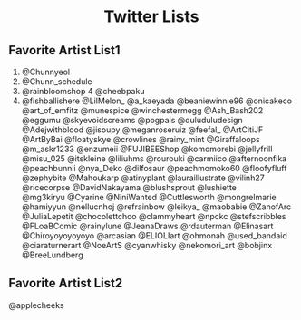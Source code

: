 
<h1 align="center">
  Twitter Lists
</h1>

## Favorite Artist List1

1.   @Chunnyeol
2.   @Chunn_schedule
3.   @rainbloomshop
4    @cheebpaku
5.   @fishballishere
@LilMelon_
@a_kaeyada
@beaniewinnie96
@onicakeco
@art_of_emfitz
@munespice
@winchestermegg
@Ash_Bash202
@eggumu
@skyevoidscreams
@pogpals
@duluduludesign
@Adejwithblood
@jisoupy
@meganroseruiz
@feefal_
@ArtCitiJF
@ArtByBai
@floatyskye
@crowlines
@rainy_mint
@Giraffaloops
@m_askr1233
@enzumeii
@FUJIBEEShop
@komomorebi
@jellyfrill
@misu_025
@itskleine
@liliuhms
@rourouki
@carmiico
@afternoonfika
@peachbunnii
@nya_Deko
@dilfosaur
@peachmomoko60
@floofyfluff
@zephybite
@Mahoukarp
@atinyplant
@lauraillustrate
@vilinh27
@ricecorpse
@DavidNakayama
@blushsprout
@lushiette            
@mg3kiryu
@Cyarine
@NiniWanted
@Cuttlesworth
@mongrelmarie
@hamiyyun
@nellucnhoj
@refrainbow
@leikya_
@maobabie
@ZanofArc
@JuliaLepetit
@chocolettchoo
@clammyheart
@npckc
@stefscribbles
@FLoaBComic
@rainylune
@JeanaDraws
@rdauterman
@Elinasart
@Chiroyoyoyoyoyo
@arcasian
@ELIOLIart
@ohmonah
@used_bandaid
@ciaraturnerart
@NoeArtS
@cyanwhisky
@nekomori_art
@bobjinx
@BreeLundberg

## Favorite Artist List2
@applecheeks
